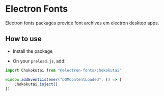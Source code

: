 # Electron Fonts

Electron fonts packages provide font archives em electron desktop apps.

## How to use

* Install the package

* On your `preload.js`, add:

```ts
import Chokokutai from "@electron-fonts/chokokutai"

window.addEventListener("DOMContentLoaded", () => {
    Chokokutai.inject()
})
```